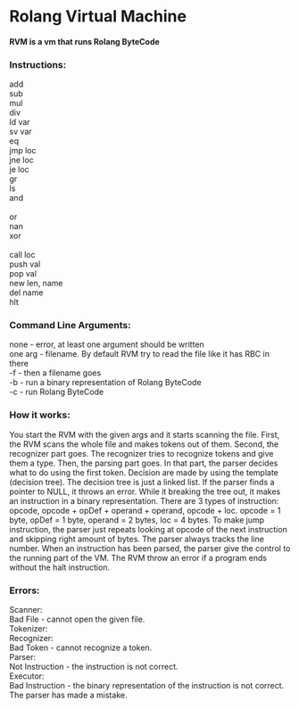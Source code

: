 # Rolang Virtual Machine


#### RVM is a vm that runs Rolang ByteCode


### Instructions:<br>
add<br>
sub	<br>
mul	<br>
div	<br>
ld	var<br>
sv	var<br>
eq<br>
jmp	loc<br>	
jne	loc	<br>
je	loc	<br>
gr<br>
ls<br>
and	<br>	
or	<br>
nan<br>
xor	<br>	
call	loc<br>	
push	val	<br>
pop	val	<br>
new	len, name<br>
del	name<br>
hlt<br>


### Command Line Arguments:<br>
none 		- error, at least one argument should be written<br>
one arg	- filename. By default RVM try to read the file like it has RBC in there<br>
-f		- then a filename goes<br>
-b		- run a binary representation of Rolang ByteCode<br>
-c		- run Rolang ByteCode<br>


### How it works:<br>
You start the RVM with the given args and it starts scanning the file. First, the RVM scans the whole file and makes tokens out of them. Second, the recognizer part goes. The recognizer tries to recognize tokens and give them a type. Then, the parsing part goes. In that part, the parser decides what to do using the first token. Decision are made by using the template (decision tree). The decision tree is just a linked list. If the parser finds a pointer to NULL, it throws an error. While it breaking the tree out, it makes an instruction in a binary representation. There are 3 types of instruction: opcode, opcode + opDef + operand + operand, opcode + loc. opcode = 1 byte, opDef = 1 byte, operand = 2 bytes, loc = 4 bytes. To make jump instruction, the parser just repeats looking at opcode of the next instruction and skipping right amount of bytes. The parser always tracks the line number. When an instruction has been parsed, the parser give the control to the running part of the VM. The RVM throw an error if a program ends without the halt instruction.


### Errors:<br>
Scanner:<br>
Bad File - cannot open the given file.<br>
Tokenizer:<br>
Recognizer:<br>
Bad Token - cannot recognize a token.<br>
Parser:<br>
	Not Instruction - the instruction is not correct.<br>
Executor:<br>
	Bad Instruction - the binary representation of the instruction is not correct. The parser has made a mistake.<br>
